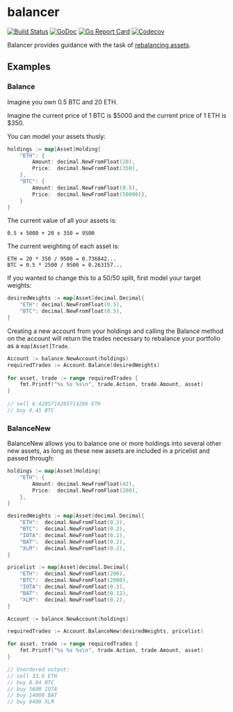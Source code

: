 # balancer
[![Build Status](https://travis-ci.com/pdbrito/balancer.png?branch=master)](https://travis-ci.com/pdbrito/balancer) [![GoDoc](https://godoc.org/github.com/pdbrito/balancer?status.svg)](https://godoc.org/github.com/pdbrito/balancer) [![Go Report Card](https://goreportcard.com/badge/github.com/pdbrito/balancer)](https://goreportcard.com/report/github.com/pdbrito/balancer) [![Codecov](https://codecov.io/gh/pdbrito/balancer/branch/master/graphs/badge.svg)](https://codecov.io/gh/pdbrito/balancer/branch/master/)

Balancer provides guidance with the task of [rebalancing assets](https://en.wikipedia.org/wiki/Rebalancing_investments). 

## Examples

### Balance

Imagine you own 0.5 BTC and 20 ETH.

Imagine the current price of 1 BTC is $5000 and the current price of 1 ETH is $350.

You can model your assets thusly:

```go
holdings := map[Asset]Holding{
    "ETH": {
        Amount: decimal.NewFromFloat(20),
        Price:  decimal.NewFromFloat(350),
    },
    "BTC": {
        Amount: decimal.NewFromFloat(0.5),
        Price:  decimal.NewFromFloat(50000)},
    }
}
```

The current value of all your assets is:

```
0.5 x 5000 + 20 x 350 = 9500
```

The current weighting of each asset is:

```
ETH = 20 * 350 / 9500 = 0.736842...
BTC = 0.5 * 2500 / 9500 = 0.263157...
```

If you wanted to change this to a 50/50 split, first model your target weights:

```go
desiredWeights := map[Asset]decimal.Decimal{
    "ETH": decimal.NewFromFloat(0.5),
    "BTC": decimal.NewFromFloat(0.5),
}
```

Creating a new account from your holdings and calling the Balance method on the
account will return the trades necessary to rebalance your portfolio as a 
`map[Asset]Trade`.

```go
Account := balance.NewAccount(holdings)
requiredTrades := Account.Balance(desiredWeights)
    
for asset, trade := range requiredTrades {
	fmt.Printf("%s %s %s\n", trade.Action, trade.Amount, asset)
}
	
// sell 6.4285714285714286 ETH
// buy 0.45 BTC  
```

### BalanceNew

BalanceNew allows you to balance one or more holdings into several other new 
assets, as long as these new assets are included in a pricelist and passed 
through:

```go
holdings := map[Asset]Holding{
    "ETH": {
        Amount: decimal.NewFromFloat(42),
        Price:  decimal.NewFromFloat(200),
    },
}

desiredWeights := map[Asset]decimal.Decimal{
    "ETH":  decimal.NewFromFloat(0.2),
    "BTC":  decimal.NewFromFloat(0.2),
    "IOTA": decimal.NewFromFloat(0.2),
    "BAT":  decimal.NewFromFloat(0.2),
    "XLM":  decimal.NewFromFloat(0.2),
}

pricelist := map[Asset]decimal.Decimal{
    "ETH":  decimal.NewFromFloat(200),
    "BTC":  decimal.NewFromFloat(2000),
    "IOTA": decimal.NewFromFloat(0.3),
    "BAT":  decimal.NewFromFloat(0.12),
    "XLM":  decimal.NewFromFloat(0.2),
}

Account := balance.NewAccount(holdings)

requiredTrades := Account.BalanceNew(desiredWeights, pricelist)

for asset, trade := range requiredTrades {
    fmt.Printf("%s %s %s\n", trade.Action, trade.Amount, asset)
}

// Unordered output:
// sell 33.6 ETH
// buy 0.84 BTC
// buy 5600 IOTA
// buy 14000 BAT
// buy 8400 XLM
```